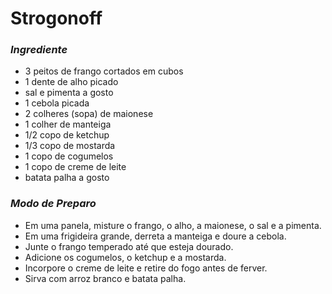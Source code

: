 # **Strogonoff**
### **_Ingrediente_**

 - 3 peitos de frango cortados em cubos
 - 1 dente de alho picado
 - sal e pimenta a gosto
 - 1 cebola picada
 - 2 colheres (sopa) de maionese
 - 1 colher de manteiga
 - 1/2 copo de ketchup
 - 1/3 copo de mostarda
 - 1 copo de cogumelos
 - 1 copo de creme de leite
 - batata palha a gosto

 ### **_Modo de Preparo_**

 * Em uma panela, misture o frango, o alho, a maionese, o sal e a pimenta.
 * Em uma frigideira grande, derreta a manteiga e doure a cebola.
 * Junte o frango temperado até que esteja dourado.
 * Adicione os cogumelos, o ketchup e a mostarda.
 * Incorpore o creme de leite e retire do fogo antes de ferver.
 * Sirva com arroz branco e batata palha.